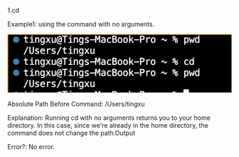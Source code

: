 1.cd

Example1: using the command with no arguments.

![Image](p1.png)

Absolute Path Before Command:  /Users/tingxu

Explanation: Running cd with no arguments returns you to your home directory. In this case, since we're already in the home directory, the command does not change the path.Output 

Error?: No error.
